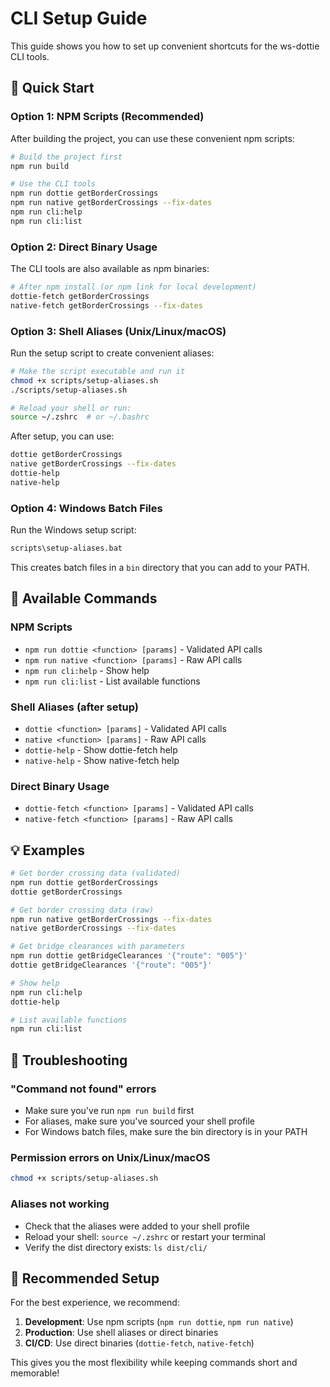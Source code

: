 # CLI Setup Guide

This guide shows you how to set up convenient shortcuts for the ws-dottie CLI tools.

## 🚀 Quick Start

### Option 1: NPM Scripts (Recommended)
After building the project, you can use these convenient npm scripts:

```bash
# Build the project first
npm run build

# Use the CLI tools
npm run dottie getBorderCrossings
npm run native getBorderCrossings --fix-dates
npm run cli:help
npm run cli:list
```

### Option 2: Direct Binary Usage
The CLI tools are also available as npm binaries:

```bash
# After npm install (or npm link for local development)
dottie-fetch getBorderCrossings
native-fetch getBorderCrossings --fix-dates
```

### Option 3: Shell Aliases (Unix/Linux/macOS)
Run the setup script to create convenient aliases:

```bash
# Make the script executable and run it
chmod +x scripts/setup-aliases.sh
./scripts/setup-aliases.sh

# Reload your shell or run:
source ~/.zshrc  # or ~/.bashrc
```

After setup, you can use:
```bash
dottie getBorderCrossings
native getBorderCrossings --fix-dates
dottie-help
native-help
```

### Option 4: Windows Batch Files
Run the Windows setup script:

```cmd
scripts\setup-aliases.bat
```

This creates batch files in a `bin` directory that you can add to your PATH.

## 📖 Available Commands

### NPM Scripts
- `npm run dottie <function> [params]` - Validated API calls
- `npm run native <function> [params]` - Raw API calls  
- `npm run cli:help` - Show help
- `npm run cli:list` - List available functions

### Shell Aliases (after setup)
- `dottie <function> [params]` - Validated API calls
- `native <function> [params]` - Raw API calls
- `dottie-help` - Show dottie-fetch help
- `native-help` - Show native-fetch help

### Direct Binary Usage
- `dottie-fetch <function> [params]` - Validated API calls
- `native-fetch <function> [params]` - Raw API calls

## 💡 Examples

```bash
# Get border crossing data (validated)
npm run dottie getBorderCrossings
dottie getBorderCrossings

# Get border crossing data (raw)
npm run native getBorderCrossings --fix-dates
native getBorderCrossings --fix-dates

# Get bridge clearances with parameters
npm run dottie getBridgeClearances '{"route": "005"}'
dottie getBridgeClearances '{"route": "005"}'

# Show help
npm run cli:help
dottie-help

# List available functions
npm run cli:list
```

## 🔧 Troubleshooting

### "Command not found" errors
- Make sure you've run `npm run build` first
- For aliases, make sure you've sourced your shell profile
- For Windows batch files, make sure the bin directory is in your PATH

### Permission errors on Unix/Linux/macOS
```bash
chmod +x scripts/setup-aliases.sh
```

### Aliases not working
- Check that the aliases were added to your shell profile
- Reload your shell: `source ~/.zshrc` or restart your terminal
- Verify the dist directory exists: `ls dist/cli/`

## 🎯 Recommended Setup

For the best experience, we recommend:

1. **Development**: Use npm scripts (`npm run dottie`, `npm run native`)
2. **Production**: Use shell aliases or direct binaries
3. **CI/CD**: Use direct binaries (`dottie-fetch`, `native-fetch`)

This gives you the most flexibility while keeping commands short and memorable!
